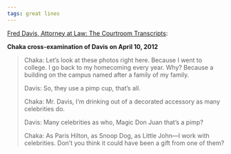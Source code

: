 ```yaml
---
tags: great lines
---
```



[Fred Davis, Attorney at Law: The Courtroom Transcripts](https://www.washingtonian.com/2012/06/29/fred-davis-attorney-at-law-the-courtroom-transcripts/):

**Chaka cross-examination of Davis on April 10, 2012**

> Chaka: Let’s look at these photos right here. Because I went to college. I go back to my homecoming every year. Why? Because a building
> on the campus named after a family of my family.
> 
> Davis: So, they use a pimp cup, that’s all.
> 
> Chaka: Mr. Davis, I’m drinking out of a decorated accessory as many celebrities do.
> 
> Davis: Many celebrities as who, Magic Don Juan that’s a pimp?
> 
> Chaka: As Paris Hilton, as Snoop Dog, as Little John—I work with celebrities. Don’t you think it could have been a gift from one
> of them?